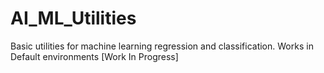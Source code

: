 # AI_ML_Utilities
Basic utilities for machine learning regression and classification.
Works in Default environments [Work In Progress]

